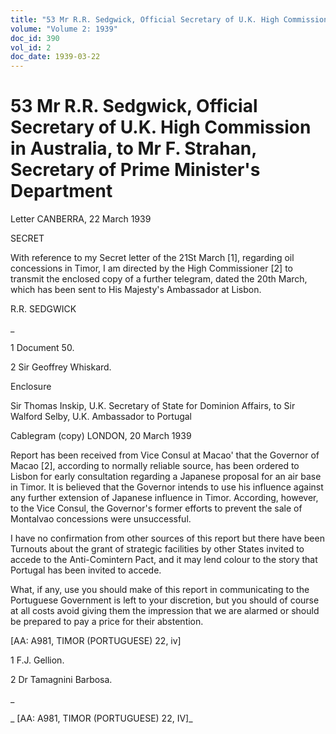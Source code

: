 ```yaml
---
title: "53 Mr R.R. Sedgwick, Official Secretary of U.K. High Commission in Australia, to Mr F. Strahan, Secretary of Prime Minister's Department"
volume: "Volume 2: 1939"
doc_id: 390
vol_id: 2
doc_date: 1939-03-22
---
```


# 53 Mr R.R. Sedgwick, Official Secretary of U.K. High Commission in Australia, to Mr F. Strahan, Secretary of Prime Minister's Department

Letter CANBERRA, 22 March 1939

SECRET

With reference to my Secret letter of the 21St March [1], regarding oil concessions in Timor, I am directed by the High Commissioner [2] to transmit the enclosed copy of a further telegram, dated the 20th March, which has been sent to His Majesty's Ambassador at Lisbon.

R.R. SEDGWICK

_

1 Document 50.

2 Sir Geoffrey Whiskard.

Enclosure

Sir Thomas Inskip, U.K. Secretary of State for Dominion Affairs, to Sir Walford Selby, U.K. Ambassador to Portugal

Cablegram (copy) LONDON, 20 March 1939

Report has been received from Vice Consul at Macao' that the Governor of Macao [2], according to normally reliable source, has been ordered to Lisbon for early consultation regarding a Japanese proposal for an air base in Timor. It is believed that the Governor intends to use his influence against any further extension of Japanese influence in Timor. According, however, to the Vice Consul, the Governor's former efforts to prevent the sale of Montalvao concessions were unsuccessful.

I have no confirmation from other sources of this report but there have been Turnouts about the grant of strategic facilities by other States invited to accede to the Anti-Comintern Pact, and it may lend colour to the story that Portugal has been invited to accede.

What, if any, use you should make of this report in communicating to the Portuguese Government is left to your discretion, but you should of course at all costs avoid giving them the impression that we are alarmed or should be prepared to pay a price for their abstention.

[AA: A981, TIMOR (PORTUGUESE) 22, iv]

1 F.J. Gellion.

2 Dr Tamagnini Barbosa.

_

_ [AA: A981, TIMOR (PORTUGUESE) 22, IV]_
